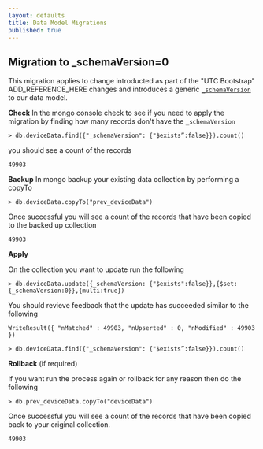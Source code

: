 ```yaml
---
layout: defaults
title: Data Model Migrations
published: true
---
```


## Migration to _schemaVersion=0

This migration applies to change introducted as part of the "UTC Bootstrap" ADD_REFERENCE_HERE changes and introduces a generic [`_schemaVersion`](v1#versioning-and-updates) to our data model.

**Check**
In the mongo console check to see if you need to apply the migration by finding how many records don't have the `_schemaVersion`

```
> db.deviceData.find({"_schemaVersion": {"$exists”:false}}).count()
```

you should see a count of the records

```
49903
```

**Backup**
In mongo backup your existing data collection by performing a copyTo

```
> db.deviceData.copyTo("prev_deviceData")
```

Once successful you will see a count of the records that have been copied to the backed up collection

```
49903
```

**Apply**

On the collection you want to update run the following

```
> db.deviceData.update({_schemaVersion: {"$exists":false}},{$set:{_schemaVersion:0}},{multi:true})
```

You should revieve feedback that the update has succeeded similar to the following

```
WriteResult({ "nMatched" : 49903, "nUpserted" : 0, "nModified" : 49903 })
```

```
> db.deviceData.find({"_schemaVersion": {"$exists”:false}}).count()
```

**Rollback** (if required)

If you want run the process again or rollback for any reason then do the following

```
> db.prev_deviceData.copyTo("deviceData")
```

Once successful you will see a count of the records that have been copied back to your original collection.

```
49903
```
